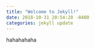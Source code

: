 ```yaml
---
title: "Welcome to Jekyll!"
date: 2018-10-31 20:54:28 -0400
categories: jekyll update
---
```


hahahahaha
